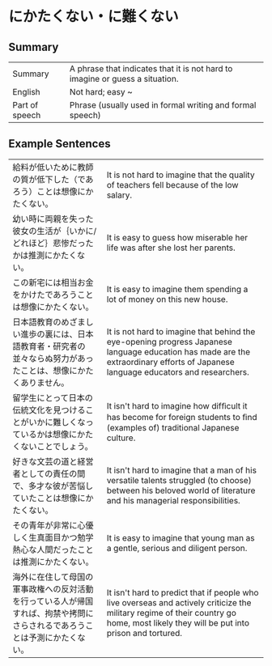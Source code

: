 # にかたくない・に難くない

## Summary

<table><tr>   <td>Summary</td>   <td>A phrase that indicates that it is not hard to imagine or guess a situation.</td></tr><tr>   <td>English</td>   <td>Not hard; easy ~</td></tr><tr>   <td>Part of speech</td>   <td>Phrase (usually used in formal writing and formal speech)</td></tr></table>

## Example Sentences

<table><tr>   <td>給料が低いために教師の質が低下した（であろう）ことは想像にかたくない。</td>   <td>It is not hard to imagine that the quality of teachers fell because of the low salary.</td></tr><tr>   <td>幼い時に両親を失った彼女の生活が｛いかに/どれほど｝悲惨だったかは推測にかたくない。</td>   <td>It is easy to guess how miserable her life was after she lost her parents.</td></tr><tr>   <td>この新宅には相当お金をかけたであろうことは想像にかたくない。</td>   <td>It is easy to imagine them spending a lot of money on this new house.</td></tr><tr>   <td>日本語教育のめざましい進歩の裏には、日本語教育者・研究者の並々ならぬ努力があったことは、想像にかたくありません。</td>   <td>It is not hard to imagine that behind the eye-opening progress Japanese language education has made are the extraordinary efforts of Japanese language educators and researchers.</td></tr><tr>   <td>留学生にとって日本の伝統文化を見つけることがいかに難しくなっているかは想像にかたくないことでしょう。</td>   <td>It isn't hard to imagine how difﬁcult it has become for foreign students to ﬁnd (examples of) traditional Japanese culture.</td></tr><tr>   <td>好きな文芸の道と経営者としての責任の間で、多才な彼が苦悩していたことは想像にかたくない。</td>   <td>It isn't hard to imagine that a man of his versatile talents struggled (to choose) between his beloved world of literature and his managerial responsibilities.</td></tr><tr>   <td>その青年が非常に心優しく生真面目かつ勉学熱心な人間だったことは推測にかたくない。</td>   <td>It is easy to imagine that young man as a gentle, serious and diligent person.</td></tr><tr>   <td>海外に在住して母国の軍事政権への反対活動を行っている人が帰国すれば、拘禁や拷問にさらされるであろうことは予測にかたくない。</td>   <td>It isn't hard to predict that if people who live overseas and actively criticize the military regime of their country go home, most likely they will be put into prison and tortured.</td></tr></table>

